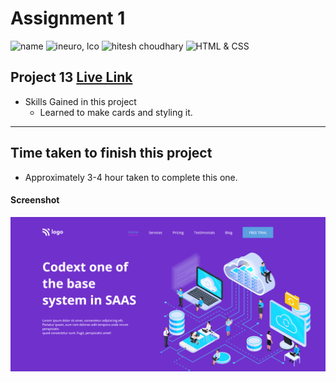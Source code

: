 # Assignment 1

![name](https://img.shields.io/badge/Omkar--Gujja-OG)
![ineuro, lco](https://img.shields.io/badge/iNeuron-LCO-green)
![hitesh choudhary](https://img.shields.io/badge/Hitesh--Choudhary-Full--stack--JS--bootcamp-red)
![HTML & CSS](https://img.shields.io/badge/HTML-CSS-orange)

## Project 13 [Live Link](https://saas-og.netlify.app)

-   Skills Gained in this project
    -   Learned to make cards and styling it.

---

## Time taken to finish this project

-   Approximately 3-4 hour taken to complete this one.

#### Screenshot

![Desktop](./ss/preview.png)

